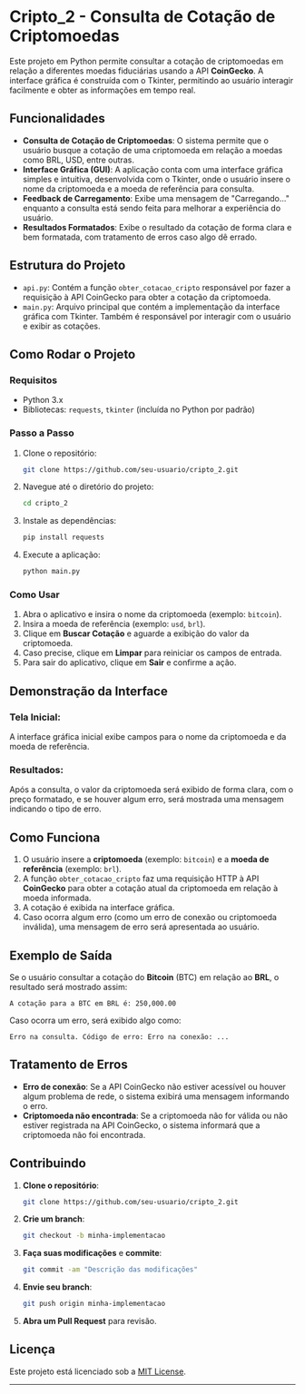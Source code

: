# Cripto_2 - Consulta de Cotação de Criptomoedas

Este projeto em Python permite consultar a cotação de criptomoedas em relação a diferentes moedas fiduciárias usando a API **CoinGecko**. A interface gráfica é construída com o Tkinter, permitindo ao usuário interagir facilmente e obter as informações em tempo real.

## Funcionalidades

- **Consulta de Cotação de Criptomoedas**: O sistema permite que o usuário busque a cotação de uma criptomoeda em relação a moedas como BRL, USD, entre outras.
- **Interface Gráfica (GUI)**: A aplicação conta com uma interface gráfica simples e intuitiva, desenvolvida com o Tkinter, onde o usuário insere o nome da criptomoeda e a moeda de referência para consulta.
- **Feedback de Carregamento**: Exibe uma mensagem de "Carregando..." enquanto a consulta está sendo feita para melhorar a experiência do usuário.
- **Resultados Formatados**: Exibe o resultado da cotação de forma clara e bem formatada, com tratamento de erros caso algo dê errado.

## Estrutura do Projeto

- `api.py`: Contém a função `obter_cotacao_cripto` responsável por fazer a requisição à API CoinGecko para obter a cotação da criptomoeda.
- `main.py`: Arquivo principal que contém a implementação da interface gráfica com Tkinter. Também é responsável por interagir com o usuário e exibir as cotações.
  
## Como Rodar o Projeto

### Requisitos
- Python 3.x
- Bibliotecas: `requests`, `tkinter` (incluída no Python por padrão)

### Passo a Passo

1. Clone o repositório:
   ```bash
   git clone https://github.com/seu-usuario/cripto_2.git
   ```

2. Navegue até o diretório do projeto:
   ```bash
   cd cripto_2
   ```

3. Instale as dependências:
   ```bash
   pip install requests
   ```

4. Execute a aplicação:
   ```bash
   python main.py
   ```

### Como Usar

1. Abra o aplicativo e insira o nome da criptomoeda (exemplo: `bitcoin`).
2. Insira a moeda de referência (exemplo: `usd`, `brl`).
3. Clique em **Buscar Cotação** e aguarde a exibição do valor da criptomoeda.
4. Caso precise, clique em **Limpar** para reiniciar os campos de entrada.
5. Para sair do aplicativo, clique em **Sair** e confirme a ação.

## Demonstração da Interface

### Tela Inicial:
A interface gráfica inicial exibe campos para o nome da criptomoeda e da moeda de referência.

### Resultados:
Após a consulta, o valor da criptomoeda será exibido de forma clara, com o preço formatado, e se houver algum erro, será mostrada uma mensagem indicando o tipo de erro.

## Como Funciona

1. O usuário insere a **criptomoeda** (exemplo: `bitcoin`) e a **moeda de referência** (exemplo: `brl`).
2. A função `obter_cotacao_cripto` faz uma requisição HTTP à API **CoinGecko** para obter a cotação atual da criptomoeda em relação à moeda informada.
3. A cotação é exibida na interface gráfica.
4. Caso ocorra algum erro (como um erro de conexão ou criptomoeda inválida), uma mensagem de erro será apresentada ao usuário.

## Exemplo de Saída

Se o usuário consultar a cotação do **Bitcoin** (BTC) em relação ao **BRL**, o resultado será mostrado assim:

```
A cotação para a BTC em BRL é: 250,000.00
```

Caso ocorra um erro, será exibido algo como:

```
Erro na consulta. Código de erro: Erro na conexão: ...
```

## Tratamento de Erros

- **Erro de conexão**: Se a API CoinGecko não estiver acessível ou houver algum problema de rede, o sistema exibirá uma mensagem informando o erro.
- **Criptomoeda não encontrada**: Se a criptomoeda não for válida ou não estiver registrada na API CoinGecko, o sistema informará que a criptomoeda não foi encontrada.

## Contribuindo

1. **Clone o repositório**:
   ```bash
   git clone https://github.com/seu-usuario/cripto_2.git
   ```

2. **Crie um branch**:
   ```bash
   git checkout -b minha-implementacao
   ```

3. **Faça suas modificações** e **commite**:
   ```bash
   git commit -am "Descrição das modificações"
   ```

4. **Envie seu branch**:
   ```bash
   git push origin minha-implementacao
   ```

5. **Abra um Pull Request** para revisão.

## Licença

Este projeto está licenciado sob a [MIT License](LICENSE).

---
